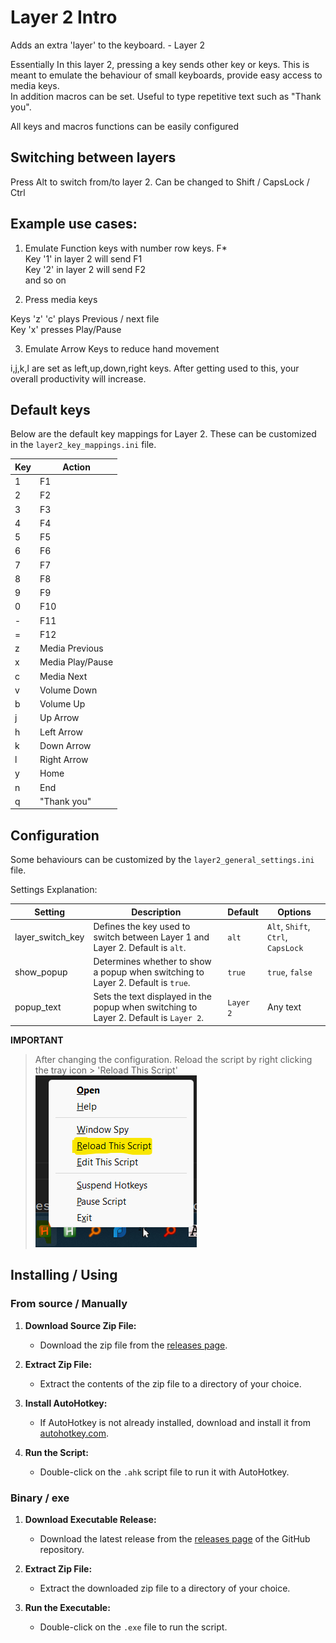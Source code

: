 # Layer 2 Intro 


Adds an extra 'layer' to the keyboard. - Layer 2

Essentially In this layer 2, pressing a key sends other key or keys. This is meant to emulate the behaviour of small keyboards, provide easy access to media keys.  
In addition macros can be set. Useful to type repetitive text such as "Thank you".

All keys and macros functions can be easily configured

## Switching between layers

Press Alt to switch from/to layer 2. Can be changed to Shift / CapsLock / Ctrl


## Example use cases:  

1. Emulate Function keys with number row keys. F*  
Key '1' in layer 2 will send F1   
Key '2' in layer 2 will send F2    
and so on   

2. Press media keys  

Keys 'z' 'c' plays Previous / next file  
Key 'x' presses Play/Pause  

3. Emulate Arrow Keys to reduce hand movement  

i,j,k,l are set as left,up,down,right keys. After getting used to this, your overall productivity will increase.


## Default keys

Below are the default key mappings for Layer 2. These can be customized in the `layer2_key_mappings.ini` file.

| Key | Action            |
|-----|-------------------|
| 1   | F1                |
| 2   | F2                |
| 3   | F3                |
| 4   | F4                |
| 5   | F5                |
| 6   | F6                |
| 7   | F7                |
| 8   | F8                |
| 9   | F9                |
| 0   | F10               |
| -   | F11               |
| =   | F12               |
| z   | Media Previous    |
| x   | Media Play/Pause  |
| c   | Media Next        |
| v   | Volume Down       |
| b   | Volume Up         |
| j   | Up Arrow          |
| h   | Left Arrow        |
| k   | Down Arrow        |
| l   | Right Arrow       |
| y   | Home              |
| n   | End               |
| q   | "Thank you"       |


## Configuration

Some behaviours can be customized by the `layer2_general_settings.ini` file.

Settings Explanation:

| Setting           | Description                                                                                               | Default   | Options                        |
|-------------------|-----------------------------------------------------------------------------------------------------------|-----------|--------------------------------|
| layer_switch_key  | Defines the key used to switch between Layer 1 and Layer 2. Default is `alt`.                             | `alt`     | `Alt`, `Shift`, `Ctrl`, `CapsLock` |
| show_popup        | Determines whether to show a popup when switching to Layer 2. Default is `true`.                          | `true`    | `true`, `false`                |
| popup_text        | Sets the text displayed in the popup when switching to Layer 2. Default is `Layer 2`.                     | `Layer 2` | Any text                       |

**IMPORTANT** 
> After changing the configuration. Reload the script by right clicking the tray icon > 'Reload This Script'
![Right click tray](image.png)


## Installing / Using

### From source / Manually

1. **Download Source Zip File:**
   - Download the zip file from the [releases page](https://github.com/gyaaniguy/layer2keyboard/releases).

2. **Extract Zip File:**
   - Extract the contents of the zip file to a directory of your choice.

3. **Install AutoHotkey:**
   - If AutoHotkey is not already installed, download and install it from [autohotkey.com](https://www.autohotkey.com/).

4. **Run the Script:**
   - Double-click on the `.ahk` script file to run it with AutoHotkey.

### Binary / exe

1. **Download Executable  Release:**
   - Download the latest release from the [releases page](https://github.com/yourusername/repository/releases) of the GitHub repository.

2. **Extract Zip File:**
   - Extract the downloaded zip file to a directory of your choice.

3. **Run the Executable:**
   - Double-click on the `.exe` file to run the script.
